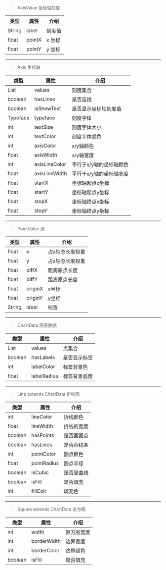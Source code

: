 
 >AxisValue 坐标轴刻度

|	类型	|	属性		|  	 介绍 	|
|--------|--------|--------|
|    String    	|     label   	|    刻度值		|
|    float    	|     pointX   	|    x 坐标 		|
|    float    	|     pointY   	|    y 坐标	 	|

_ _ _


>Axis 坐标轴

|	类型	|	属性		|  	 介绍 	|
|--------|--------|--------|
|    List   	|   values     		|	刻度集合		|
|    boolean  	|   hasLines     	|	是否连线		|
|    boolean   	|   isShowText     	|	是否显示坐标轴刻度值		|
|    Typeface   |   typeface     	|	刻度字体		|
|    int  		|   textSize     	|	刻度字体大小		|
|    int   		|   textColor     	|	刻度字体颜色		|
|    int  		|   axisColor     	|	x/y轴颜色		|
|    float  	|   axisWidth     	|	x/y轴宽度		|
|    int   		|   axisLineColor   |	平行于x/y轴的坐标轴颜色		|
|    float   	|   axisLineWidth   |	平行于x/y轴的坐标轴宽度		|
|    float  	|   startX     		|	坐标轴起点x坐标			|
|    float  	|   startY     		|	坐标轴起点y坐标			|
|    float   	|   stopX     		|	坐标轴终点x坐标		|
|    float   	|   stopY     		|	坐标轴终点y坐标		|

_ _ _

 >PointValue 点

|	类型	|	属性		|  	 介绍 	|
|--------|--------|--------|
|	float	|	 x		|	占x轴总长度权重	|
|	float	|	 y		|	占x轴总长度权重 	|
|	float 	|	diffX	|	距离原点长度 			|
|	float 	|	diffY	|	距离原点长度			|
|	float 	|	originX	|	x坐标			|
|	float 	|	originY	|	y坐标			|
|	String 	|	label	|	标签			|

_ _ _

  >ChartData 图表数据

|	类型	|	属性		|  	 介绍 	|
|--------|--------|--------|
| 	List	|	values		|	点集合	|
| 	boolean	|	hasLabels	|	是否显示标签	|
| 	int 	|	labelColor	|	标签背景色	|
| 	float 	|	labelRadius	|	标签背景弧度	|


_ _ _

 > Line extends ChartData 折线图

|	类型	|	属性		|  	 介绍 	|
|--------|--------|--------|
|	int 	|	lineColor 	|	折线颜色	|
|	float 	|	lineWidth 	|	折线的宽度	|
|	boolean |	hasPoints	|	是否画圆点	|
|	boolean |	hasLines 	|	是否画线条	|
|	int 	|	pointColor 	|	圆点颜色	|
|	float	|	pointRadius	|	圆点半径	|
|	boolean |	isCubic		|	是否是曲线	|
|	boolean |	isFill		|	是否填充	|
|	int 	|	fillColr 	|	填充色		|



_ _ _

 > Square extends ChartData 直方图

|	类型	|	属性		|  	 介绍 	|
|--------|--------|--------|
|	int 	|	width 			|	直方图宽度	|
|	int 	|	borderWidth 	|	边界宽度	|
|	int 	|	borderColor		|	边界颜色	|
|	boolean |	isFill 			|	是否填充	|


























